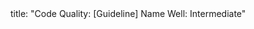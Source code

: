 <frontmatter>
title: "Code Quality: [Guideline] Name Well: Intermediate"
</frontmatter>

<include src="index-body.md" boilerplate />
